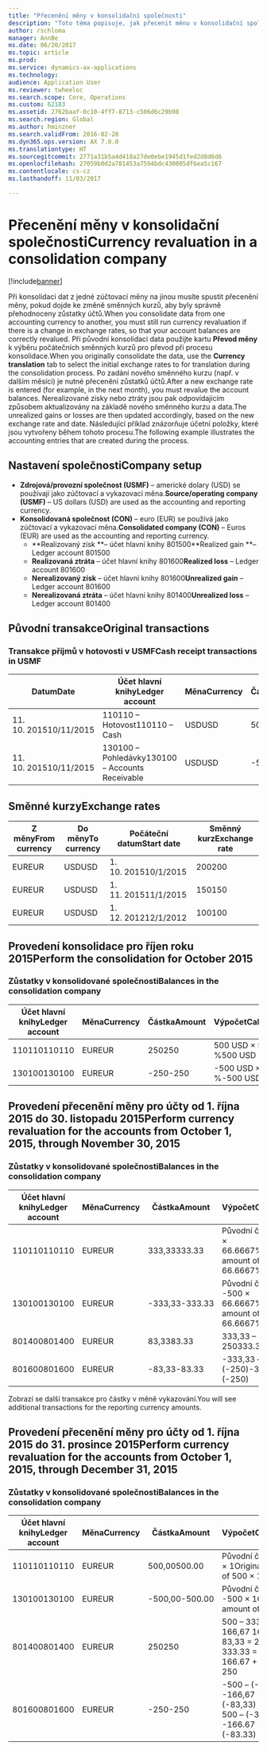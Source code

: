 ```yaml
---
title: "Přecenění měny v konsolidační společnosti"
description: "Toto téma popisuje, jak přecenit měnu v konsolidační společnosti."
author: rschloma
manager: AnnBe
ms.date: 06/20/2017
ms.topic: article
ms.prod: 
ms.service: dynamics-ax-applications
ms.technology: 
audience: Application User
ms.reviewer: twheeloc
ms.search.scope: Core, Operations
ms.custom: 62183
ms.assetid: 2762baaf-0c10-4ff7-8713-c506d6c29b98
ms.search.region: Global
ms.author: hminzner
ms.search.validFrom: 2016-02-28
ms.dyn365.ops.version: AX 7.0.0
ms.translationtype: HT
ms.sourcegitcommit: 2771a31b5a4d418a27de0ebe1945d1fed2d8d6d6
ms.openlocfilehash: 27059b0d2a781453a7594bdc430005df6ea5c167
ms.contentlocale: cs-cz
ms.lasthandoff: 11/03/2017

---
```


# <a name="currency-revaluation-in-a-consolidation-company"></a><span data-ttu-id="87b5f-103">Přecenění měny v konsolidační společnosti</span><span class="sxs-lookup"><span data-stu-id="87b5f-103">Currency revaluation in a consolidation company</span></span>

[!include[banner](../includes/banner.md)]




<span data-ttu-id="87b5f-104">Při konsolidaci dat z jedné zúčtovací měny na jinou musíte spustit přecenění měny, pokud dojde ke změně směnných kurzů, aby byly správně přehodnoceny zůstatky účtů.</span><span class="sxs-lookup"><span data-stu-id="87b5f-104">When you consolidate data from one accounting currency to another, you must still run currency revaluation if there is a change in exchange rates, so that your account balances  are correctly revalued.</span></span> <span data-ttu-id="87b5f-105">Při původní konsolidaci data použijte kartu **Převod měny** k výběru počátečních směnných kurzů pro převod při procesu konsolidace.</span><span class="sxs-lookup"><span data-stu-id="87b5f-105">When you originally consolidate the data, use the **Currency translation** tab to select the initial exchange rates to for translation during the consolidation process.</span></span> <span data-ttu-id="87b5f-106">Po zadání nového směnného kurzu (např. v dalším měsíci) je nutné přecenění zůstatků účtů.</span><span class="sxs-lookup"><span data-stu-id="87b5f-106">After a new exchange rate is entered (for example, in the next month), you must revalue the account balances.</span></span> <span data-ttu-id="87b5f-107">Nerealizované zisky nebo ztráty jsou pak odpovídajícím způsobem aktualizovány na základě nového směnného kurzu a data.</span><span class="sxs-lookup"><span data-stu-id="87b5f-107">The unrealized gains or losses are then updated accordingly, based on the new exchange rate and date.</span></span> <span data-ttu-id="87b5f-108">Následující příklad znázorňuje účetní položky, které jsou vytvořeny během tohoto procesu.</span><span class="sxs-lookup"><span data-stu-id="87b5f-108">The following example illustrates the accounting entries that are created during the process.</span></span>

## <a name="company-setup"></a><span data-ttu-id="87b5f-109">Nastavení společnosti</span><span class="sxs-lookup"><span data-stu-id="87b5f-109">Company setup</span></span>
-   <span data-ttu-id="87b5f-110">**Zdrojová/provozní společnost (USMF)** – americké dolary (USD) se používají jako zúčtovací a vykazovací měna.</span><span class="sxs-lookup"><span data-stu-id="87b5f-110">**Source/operating company (USMF)** – US dollars (USD) are used as the accounting and reporting currency.</span></span>
-   <span data-ttu-id="87b5f-111">**Konsolidovaná společnost (CON)** – euro (EUR) se používá jako zúčtovací a vykazovací měna.</span><span class="sxs-lookup"><span data-stu-id="87b5f-111">**Consolidated company (CON)** – Euros (EUR) are used as the accounting and reporting currency.</span></span>
    -   <span data-ttu-id="87b5f-112">**Realizovaný zisk **– účet hlavní knihy 801500</span><span class="sxs-lookup"><span data-stu-id="87b5f-112">**Realized gain **– Ledger account 801500</span></span>
    -   <span data-ttu-id="87b5f-113">**Realizovaná ztráta** – účet hlavní knihy 801600</span><span class="sxs-lookup"><span data-stu-id="87b5f-113">**Realized loss** – Ledger account 801600</span></span>
    -   <span data-ttu-id="87b5f-114">**Nerealizovaný zisk** – účet hlavní knihy 801600</span><span class="sxs-lookup"><span data-stu-id="87b5f-114">**Unrealized gain** – Ledger account 801600</span></span>
    -   <span data-ttu-id="87b5f-115">**Nerealizovaná ztráta** – účet hlavní knihy 801400</span><span class="sxs-lookup"><span data-stu-id="87b5f-115">**Unrealized loss** – Ledger account 801400</span></span>

## <a name="original-transactions"></a><span data-ttu-id="87b5f-116">Původní transakce</span><span class="sxs-lookup"><span data-stu-id="87b5f-116">Original transactions</span></span>
### <a name="cash-receipt-transactions-in-usmf"></a><span data-ttu-id="87b5f-117">Transakce příjmů v hotovosti v USMF</span><span class="sxs-lookup"><span data-stu-id="87b5f-117">Cash receipt transactions in USMF</span></span>

| <span data-ttu-id="87b5f-118">Datum</span><span class="sxs-lookup"><span data-stu-id="87b5f-118">Date</span></span>       | <span data-ttu-id="87b5f-119">Účet hlavní knihy</span><span class="sxs-lookup"><span data-stu-id="87b5f-119">Ledger account</span></span>               | <span data-ttu-id="87b5f-120">Měna</span><span class="sxs-lookup"><span data-stu-id="87b5f-120">Currency</span></span> | <span data-ttu-id="87b5f-121">Částka</span><span class="sxs-lookup"><span data-stu-id="87b5f-121">Amount</span></span> |
|------------|------------------------------|----------|--------|
| <span data-ttu-id="87b5f-122">11. 10. 2015</span><span class="sxs-lookup"><span data-stu-id="87b5f-122">10/11/2015</span></span> | <span data-ttu-id="87b5f-123">110110 – Hotovost</span><span class="sxs-lookup"><span data-stu-id="87b5f-123">110110 – Cash</span></span>                | <span data-ttu-id="87b5f-124">USD</span><span class="sxs-lookup"><span data-stu-id="87b5f-124">USD</span></span>      | <span data-ttu-id="87b5f-125">500</span><span class="sxs-lookup"><span data-stu-id="87b5f-125">500</span></span>    |
| <span data-ttu-id="87b5f-126">11. 10. 2015</span><span class="sxs-lookup"><span data-stu-id="87b5f-126">10/11/2015</span></span> | <span data-ttu-id="87b5f-127">130100 – Pohledávky</span><span class="sxs-lookup"><span data-stu-id="87b5f-127">130100 – Accounts Receivable</span></span> | <span data-ttu-id="87b5f-128">USD</span><span class="sxs-lookup"><span data-stu-id="87b5f-128">USD</span></span>      | <span data-ttu-id="87b5f-129">-500</span><span class="sxs-lookup"><span data-stu-id="87b5f-129">-500</span></span>   |

## <a name="exchange-rates"></a><span data-ttu-id="87b5f-130">Směnné kurzy</span><span class="sxs-lookup"><span data-stu-id="87b5f-130">Exchange rates</span></span>
| <span data-ttu-id="87b5f-131">Z měny</span><span class="sxs-lookup"><span data-stu-id="87b5f-131">From currency</span></span> | <span data-ttu-id="87b5f-132">Do měny</span><span class="sxs-lookup"><span data-stu-id="87b5f-132">To currency</span></span> | <span data-ttu-id="87b5f-133">Počáteční datum</span><span class="sxs-lookup"><span data-stu-id="87b5f-133">Start date</span></span> | <span data-ttu-id="87b5f-134">Směnný kurz</span><span class="sxs-lookup"><span data-stu-id="87b5f-134">Exchange rate</span></span> |
|---------------|-------------|------------|---------------|
| <span data-ttu-id="87b5f-135">EUR</span><span class="sxs-lookup"><span data-stu-id="87b5f-135">EUR</span></span>           | <span data-ttu-id="87b5f-136">USD</span><span class="sxs-lookup"><span data-stu-id="87b5f-136">USD</span></span>         | <span data-ttu-id="87b5f-137">1. 10. 2015</span><span class="sxs-lookup"><span data-stu-id="87b5f-137">10/1/2015</span></span>  | <span data-ttu-id="87b5f-138">200</span><span class="sxs-lookup"><span data-stu-id="87b5f-138">200</span></span>           |
| <span data-ttu-id="87b5f-139">EUR</span><span class="sxs-lookup"><span data-stu-id="87b5f-139">EUR</span></span>           | <span data-ttu-id="87b5f-140">USD</span><span class="sxs-lookup"><span data-stu-id="87b5f-140">USD</span></span>         | <span data-ttu-id="87b5f-141">1. 11. 2015</span><span class="sxs-lookup"><span data-stu-id="87b5f-141">11/1/2015</span></span>  | <span data-ttu-id="87b5f-142">150</span><span class="sxs-lookup"><span data-stu-id="87b5f-142">150</span></span>           |
| <span data-ttu-id="87b5f-143">EUR</span><span class="sxs-lookup"><span data-stu-id="87b5f-143">EUR</span></span>           | <span data-ttu-id="87b5f-144">USD</span><span class="sxs-lookup"><span data-stu-id="87b5f-144">USD</span></span>         | <span data-ttu-id="87b5f-145">1. 12. 2012</span><span class="sxs-lookup"><span data-stu-id="87b5f-145">12/1/2012</span></span>  | <span data-ttu-id="87b5f-146">100</span><span class="sxs-lookup"><span data-stu-id="87b5f-146">100</span></span>           |

## <a name="perform-the-consolidation-for-october-2015"></a><span data-ttu-id="87b5f-147">Provedení konsolidace pro říjen roku 2015</span><span class="sxs-lookup"><span data-stu-id="87b5f-147">Perform the consolidation for October 2015</span></span>
### <a name="balances-in-the-consolidation-company"></a><span data-ttu-id="87b5f-148">Zůstatky v konsolidované společnosti</span><span class="sxs-lookup"><span data-stu-id="87b5f-148">Balances in the consolidation company</span></span>

| <span data-ttu-id="87b5f-149">Účet hlavní knihy</span><span class="sxs-lookup"><span data-stu-id="87b5f-149">Ledger account</span></span> | <span data-ttu-id="87b5f-150">Měna</span><span class="sxs-lookup"><span data-stu-id="87b5f-150">Currency</span></span> | <span data-ttu-id="87b5f-151">Částka</span><span class="sxs-lookup"><span data-stu-id="87b5f-151">Amount</span></span> | <span data-ttu-id="87b5f-152">Výpočet</span><span class="sxs-lookup"><span data-stu-id="87b5f-152">Calculation</span></span>    |
|----------------|----------|--------|----------------|
| <span data-ttu-id="87b5f-153">110110</span><span class="sxs-lookup"><span data-stu-id="87b5f-153">110110</span></span>         | <span data-ttu-id="87b5f-154">EUR</span><span class="sxs-lookup"><span data-stu-id="87b5f-154">EUR</span></span>      | <span data-ttu-id="87b5f-155">250</span><span class="sxs-lookup"><span data-stu-id="87b5f-155">250</span></span>    | <span data-ttu-id="87b5f-156">500 USD × 50 %</span><span class="sxs-lookup"><span data-stu-id="87b5f-156">500 USD × 50%</span></span>  |
| <span data-ttu-id="87b5f-157">130100</span><span class="sxs-lookup"><span data-stu-id="87b5f-157">130100</span></span>         | <span data-ttu-id="87b5f-158">EUR</span><span class="sxs-lookup"><span data-stu-id="87b5f-158">EUR</span></span>      | <span data-ttu-id="87b5f-159">-250</span><span class="sxs-lookup"><span data-stu-id="87b5f-159">-250</span></span>   | <span data-ttu-id="87b5f-160">-500 USD × 50 %</span><span class="sxs-lookup"><span data-stu-id="87b5f-160">-500 USD × 50%</span></span> |

## <a name="perform-currency-revaluation-for-the-accounts-from-october-1-2015-through-november-30-2015"></a><span data-ttu-id="87b5f-161">Provedení přecenění měny pro účty od 1. října 2015 do 30. listopadu 2015</span><span class="sxs-lookup"><span data-stu-id="87b5f-161">Perform currency revaluation for the accounts from October 1, 2015, through November 30, 2015</span></span>
### <a name="balances-in-the-consolidation-company"></a><span data-ttu-id="87b5f-162">Zůstatky v konsolidované společnosti</span><span class="sxs-lookup"><span data-stu-id="87b5f-162">Balances in the consolidation company</span></span>

| <span data-ttu-id="87b5f-163">Účet hlavní knihy</span><span class="sxs-lookup"><span data-stu-id="87b5f-163">Ledger account</span></span> | <span data-ttu-id="87b5f-164">Měna</span><span class="sxs-lookup"><span data-stu-id="87b5f-164">Currency</span></span> | <span data-ttu-id="87b5f-165">Částka</span><span class="sxs-lookup"><span data-stu-id="87b5f-165">Amount</span></span>  | <span data-ttu-id="87b5f-166">Výpočet</span><span class="sxs-lookup"><span data-stu-id="87b5f-166">Calculation</span></span>                        |
|----------------|----------|---------|------------------------------------|
| <span data-ttu-id="87b5f-167">110110</span><span class="sxs-lookup"><span data-stu-id="87b5f-167">110110</span></span>         | <span data-ttu-id="87b5f-168">EUR</span><span class="sxs-lookup"><span data-stu-id="87b5f-168">EUR</span></span>      | <span data-ttu-id="87b5f-169">333,33</span><span class="sxs-lookup"><span data-stu-id="87b5f-169">333.33</span></span>  | <span data-ttu-id="87b5f-170">Původní částka 500 × 66.6667%</span><span class="sxs-lookup"><span data-stu-id="87b5f-170">Original amount of 500 × 66.6667%</span></span>  |
| <span data-ttu-id="87b5f-171">130100</span><span class="sxs-lookup"><span data-stu-id="87b5f-171">130100</span></span>         | <span data-ttu-id="87b5f-172">EUR</span><span class="sxs-lookup"><span data-stu-id="87b5f-172">EUR</span></span>      | <span data-ttu-id="87b5f-173">-333,33</span><span class="sxs-lookup"><span data-stu-id="87b5f-173">-333.33</span></span> | <span data-ttu-id="87b5f-174">Původní částka -500 × 66.6667%</span><span class="sxs-lookup"><span data-stu-id="87b5f-174">Original amount of -500 × 66.6667%</span></span> |
| <span data-ttu-id="87b5f-175">801400</span><span class="sxs-lookup"><span data-stu-id="87b5f-175">801400</span></span>         | <span data-ttu-id="87b5f-176">EUR</span><span class="sxs-lookup"><span data-stu-id="87b5f-176">EUR</span></span>      | <span data-ttu-id="87b5f-177">83,33</span><span class="sxs-lookup"><span data-stu-id="87b5f-177">83.33</span></span>   | <span data-ttu-id="87b5f-178">333,33 – 250</span><span class="sxs-lookup"><span data-stu-id="87b5f-178">333.33 – 250</span></span>                       |
| <span data-ttu-id="87b5f-179">801600</span><span class="sxs-lookup"><span data-stu-id="87b5f-179">801600</span></span>         | <span data-ttu-id="87b5f-180">EUR</span><span class="sxs-lookup"><span data-stu-id="87b5f-180">EUR</span></span>      | <span data-ttu-id="87b5f-181">-83,33</span><span class="sxs-lookup"><span data-stu-id="87b5f-181">-83.33</span></span>  | <span data-ttu-id="87b5f-182">-333,33 – (-250)</span><span class="sxs-lookup"><span data-stu-id="87b5f-182">-333.33 – (-250)</span></span>                   |

<span data-ttu-id="87b5f-183">Zobrazí se další transakce pro částky v měně vykazování.</span><span class="sxs-lookup"><span data-stu-id="87b5f-183">You will see additional transactions for the reporting currency amounts.</span></span>

## <a name="perform-currency-revaluation-for-the-accounts-from-october-1-2015-through-december-31-2015"></a><span data-ttu-id="87b5f-184">Provedení přecenění měny pro účty od 1. října 2015 do 31. prosince 2015</span><span class="sxs-lookup"><span data-stu-id="87b5f-184">Perform currency revaluation for the accounts from October 1, 2015, through December 31, 2015</span></span>
### <a name="balances-in-the-consolidation-company"></a><span data-ttu-id="87b5f-185">Zůstatky v konsolidované společnosti</span><span class="sxs-lookup"><span data-stu-id="87b5f-185">Balances in the consolidation company</span></span>

| <span data-ttu-id="87b5f-186">Účet hlavní knihy</span><span class="sxs-lookup"><span data-stu-id="87b5f-186">Ledger account</span></span> | <span data-ttu-id="87b5f-187">Měna</span><span class="sxs-lookup"><span data-stu-id="87b5f-187">Currency</span></span> | <span data-ttu-id="87b5f-188">Částka</span><span class="sxs-lookup"><span data-stu-id="87b5f-188">Amount</span></span>  | <span data-ttu-id="87b5f-189">Výpočet</span><span class="sxs-lookup"><span data-stu-id="87b5f-189">Calculation</span></span>                                          |
|----------------|----------|---------|------------------------------------------------------|
| <span data-ttu-id="87b5f-190">110110</span><span class="sxs-lookup"><span data-stu-id="87b5f-190">110110</span></span>         | <span data-ttu-id="87b5f-191">EUR</span><span class="sxs-lookup"><span data-stu-id="87b5f-191">EUR</span></span>      | <span data-ttu-id="87b5f-192">500,00</span><span class="sxs-lookup"><span data-stu-id="87b5f-192">500.00</span></span>  | <span data-ttu-id="87b5f-193">Původní částka 500 × 1</span><span class="sxs-lookup"><span data-stu-id="87b5f-193">Original amount of 500 × 1</span></span>                           |
| <span data-ttu-id="87b5f-194">130100</span><span class="sxs-lookup"><span data-stu-id="87b5f-194">130100</span></span>         | <span data-ttu-id="87b5f-195">EUR</span><span class="sxs-lookup"><span data-stu-id="87b5f-195">EUR</span></span>      | <span data-ttu-id="87b5f-196">-500,00</span><span class="sxs-lookup"><span data-stu-id="87b5f-196">-500.00</span></span> | <span data-ttu-id="87b5f-197">Původní částka -500 × 1</span><span class="sxs-lookup"><span data-stu-id="87b5f-197">Original amount of -500 × 1</span></span>                          |
| <span data-ttu-id="87b5f-198">801400</span><span class="sxs-lookup"><span data-stu-id="87b5f-198">801400</span></span>         | <span data-ttu-id="87b5f-199">EUR</span><span class="sxs-lookup"><span data-stu-id="87b5f-199">EUR</span></span>      | <span data-ttu-id="87b5f-200">250</span><span class="sxs-lookup"><span data-stu-id="87b5f-200">250</span></span>     | <span data-ttu-id="87b5f-201">500 – 333,33 = 166,67 166,67 + 83,33 = 250</span><span class="sxs-lookup"><span data-stu-id="87b5f-201">500 – 333.33 = 166.67 166.67 + 83.33 = 250</span></span>           |
| <span data-ttu-id="87b5f-202">801600</span><span class="sxs-lookup"><span data-stu-id="87b5f-202">801600</span></span>         | <span data-ttu-id="87b5f-203">EUR</span><span class="sxs-lookup"><span data-stu-id="87b5f-203">EUR</span></span>      | <span data-ttu-id="87b5f-204">-250</span><span class="sxs-lookup"><span data-stu-id="87b5f-204">-250</span></span>    | <span data-ttu-id="87b5f-205">-500 – (-333,33) = -166,67 -166,67 + (-83,33) = -250</span><span class="sxs-lookup"><span data-stu-id="87b5f-205">-500 – (-333.33) = -166.67 -166.67 + (-83.33) = -250</span></span> |






